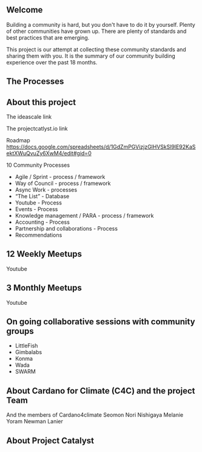 ## Welcome
Building a community is hard, but you don't have to do it by yourself. Plenty of other communities have grown up.  There are plenty of standards and best practices that are emerging.

This project is our attempt at collecting these community standards and sharing them with you. It is the summary of our community building experience over the past 18 months.

## The Processes


## About this project
The ideascale link

The projectcatlyst.io link

Roadmap
https://docs.google.com/spreadsheets/d/1GdZmPGVizjzGlHVSkSl9lE92KaSektXWuQvuZy6XwM4/edit#gid=0 

10 Community Processes

* Agile / Sprint  - process / framework
* Way of Council - process / framework
* Async Work - processes
* “The List” - Database
* Youtube - Process
* Events - Process
* Knowledge management / PARA - process / framework
* Accounting - Process
* Partnership and collaborations - Process
* Recommendations


## 12 Weekly Meetups

Youtube

## 3 Monthly Meetups

Youtube

## On going collaborative sessions with community groups
* LittleFish
* Gimbalabs
* Konma
* Wada
* SWARM


## About Cardano for Climate (C4C) and the project Team
And the members of Cardano4climate
Seomon
Nori Nishigaya
Melanie
Yoram
Newman Lanier

## About Project Catalyst